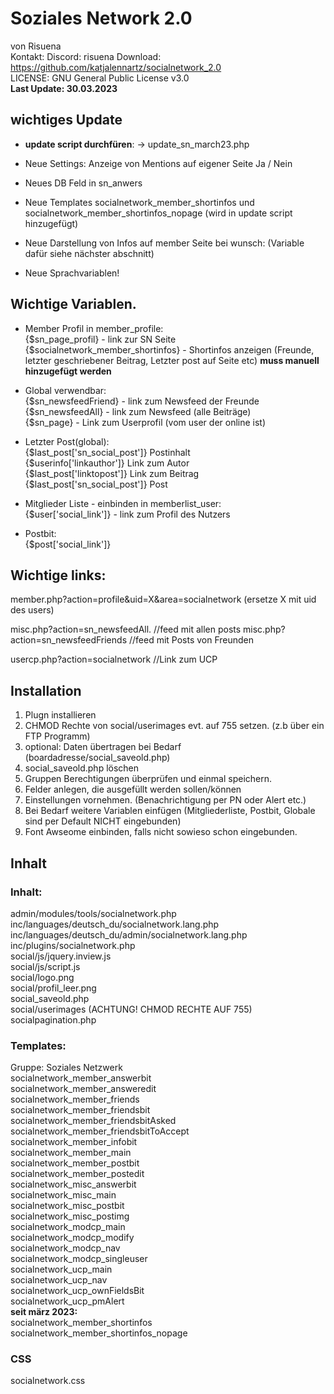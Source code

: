 # Soziales Network 2.0  
von Risuena  
Kontakt: Discord: risuena
Download: https://github.com/katjalennartz/socialnetwork_2.0  
LICENSE: GNU General Public License v3.0  
**Last Update: 30.03.2023**

## wichtiges Update        
* **update script durchfüren**: -> update_sn_march23.php              
* Neue Settings: Anzeige von Mentions auf eigener Seite Ja / Nein       
* Neues DB Feld in sn_anwers         
* Neue Templates socialnetwork_member_shortinfos und socialnetwork_member_shortinfos_nopage (wird in update script hinzugefügt) 
          
* Neue Darstellung von Infos auf member Seite bei wunsch: (Variable dafür siehe nächster abschnitt)    
* Neue Sprachvariablen!    

## Wichtige Variablen.  

* Member Profil in member_profile:  
{$sn_page_profil}  - link zur SN Seite       
{$socialnetwork_member_shortinfos} - Shortinfos anzeigen (Freunde, letzter geschriebener Beitrag, Letzter post auf Seite etc) **muss manuell hinzugefügt werden**


* Global verwendbar:  
{$sn_newsfeedFriend} - link zum Newsfeed der Freunde  
{$sn_newsfeedAll} - link zum Newsfeed (alle Beiträge)  
{$sn_page} - Link zum Userprofil (vom user der online ist)   

* Letzter Post(global):  
{$last_post['sn_social_post']} Postinhalt    
{$userinfo['linkauthor']} Link zum Autor  
{$last_post['linktopost']} Link zum Beitrag  
{$last_post['sn_social_post']}  Post  
     
    
* Mitglieder Liste - einbinden in memberlist_user:  
{$user['social_link']} - link zum Profil des Nutzers  

* Postbit:  
{$post['social_link']}  
## Wichtige links:

member.php?action=profile&uid=X&area=socialnetwork  (ersetze X mit uid des users)

misc.php?action=sn_newsfeedAll. //feed mit allen posts
misc.php?action=sn_newsfeedFriends //feed mit Posts von Freunden

usercp.php?action=socialnetwork  //Link zum UCP

## Installation
1. Plugn installieren
2. CHMOD Rechte von social/userimages evt. auf 755 setzen. (z.b über ein FTP Programm)
3. optional: Daten übertragen bei Bedarf (boardadresse/social_saveold.php)
4. social_saveold.php löschen
5. Gruppen Berechtigungen überprüfen und einmal speichern. 
6. Felder anlegen, die ausgefüllt werden sollen/können
7. Einstellungen vornehmen. (Benachrichtigung per PN oder Alert etc.)
8. Bei Bedarf weitere Variablen einfügen (Mitgliederliste, Postbit, Globale sind per Default NICHT eingebunden)
9. Font Awseome einbinden, falls nicht sowieso schon eingebunden.
  
## Inhalt
### Inhalt:  
admin/modules/tools/socialnetwork.php  
inc/languages/deutsch_du/socialnetwork.lang.php  
inc/languages/deutsch_du/admin/socialnetwork.lang.php  
inc/plugins/socialnetwork.php  
social/js/jquery.inview.js  
social/js/script.js  
social/logo.png  
social/profil_leer.png  
social_saveold.php  
social/userimages  (ACHTUNG! CHMOD RECHTE AUF 755)  
socialpagination.php  
  
  
### Templates:   
Gruppe: Soziales Netzwerk  
socialnetwork_member_answerbit  
socialnetwork_member_answeredit  
socialnetwork_member_friends  
socialnetwork_member_friendsbit  
socialnetwork_member_friendsbitAsked  
socialnetwork_member_friendsbitToAccept  
socialnetwork_member_infobit  
socialnetwork_member_main  
socialnetwork_member_postbit  
socialnetwork_member_postedit  
socialnetwork_misc_answerbit  
socialnetwork_misc_main  
socialnetwork_misc_postbit  
socialnetwork_misc_postimg  
socialnetwork_modcp_main  
socialnetwork_modcp_modify  
socialnetwork_modcp_nav  
socialnetwork_modcp_singleuser  
socialnetwork_ucp_main  
socialnetwork_ucp_nav  
socialnetwork_ucp_ownFieldsBit  
socialnetwork_ucp_pmAlert  
**seit märz 2023:**              
socialnetwork_member_shortinfos         
socialnetwork_member_shortinfos_nopage
     
### CSS  
socialnetwork.css  
